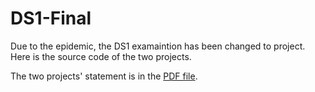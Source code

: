 # DS1-Final

Due to the epidemic, the DS1 examaintion has been changed to project. Here is the source code of the two projects.

The two projects' statement is in the [PDF file](https://github.com/shawnhuangyh/DS1-Exam/blob/main/statement.pdf).
